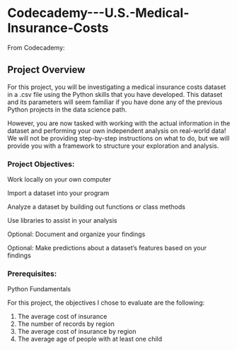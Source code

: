 # Codecademy---U.S.-Medical-Insurance-Costs

From Codecademy:
## Project Overview

For this project, you will be investigating a medical insurance costs dataset in a .csv file using the Python skills that you have developed. This dataset and its parameters will seem familiar if you have done any of the previous Python projects in the data science path.

However, you are now tasked with working with the actual information in the dataset and performing your own independent analysis on real-world data! We will not be providing step-by-step instructions on what to do, but we will provide you with a framework to structure your exploration and analysis.

### Project Objectives:
Work locally on your own computer

Import a dataset into your program

Analyze a dataset by building out functions or class methods

Use libraries to assist in your analysis

Optional: Document and organize your findings

Optional: Make predictions about a dataset’s features based on your findings

### Prerequisites:
Python Fundamentals

For this project, the objectives I chose to evaluate are the following:

1. The average cost of insurance
2. The number of records by region
3. The average cost of insurance by region
4. The average age of people with at least one child
